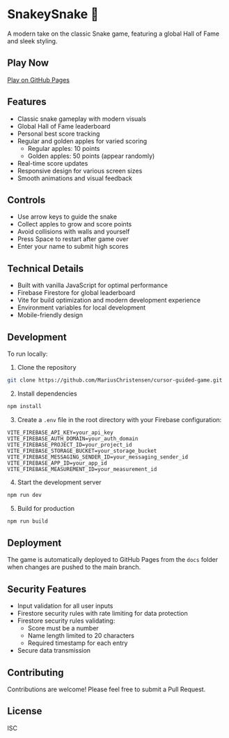 # SnakeySnake 🐍

A modern take on the classic Snake game, featuring a global Hall of Fame and sleek styling.

## Play Now

[Play on GitHub Pages](https://mariuschristensen.github.io/cursor-guided-game/)

## Features

- Classic snake gameplay with modern visuals
- Global Hall of Fame leaderboard
- Personal best score tracking
- Regular and golden apples for varied scoring
  - Regular apples: 10 points
  - Golden apples: 50 points (appear randomly)
- Real-time score updates
- Responsive design for various screen sizes
- Smooth animations and visual feedback

## Controls

- Use arrow keys to guide the snake
- Collect apples to grow and score points
- Avoid collisions with walls and yourself
- Press Space to restart after game over
- Enter your name to submit high scores

## Technical Details

- Built with vanilla JavaScript for optimal performance
- Firebase Firestore for global leaderboard
- Vite for build optimization and modern development experience
- Environment variables for local development
- Mobile-friendly design

## Development

To run locally:

1. Clone the repository

```bash
git clone https://github.com/MariusChristensen/cursor-guided-game.git
```

2. Install dependencies

```bash
npm install
```

3. Create a `.env` file in the root directory with your Firebase configuration:

```env
VITE_FIREBASE_API_KEY=your_api_key
VITE_FIREBASE_AUTH_DOMAIN=your_auth_domain
VITE_FIREBASE_PROJECT_ID=your_project_id
VITE_FIREBASE_STORAGE_BUCKET=your_storage_bucket
VITE_FIREBASE_MESSAGING_SENDER_ID=your_messaging_sender_id
VITE_FIREBASE_APP_ID=your_app_id
VITE_FIREBASE_MEASUREMENT_ID=your_measurement_id
```

4. Start the development server

```bash
npm run dev
```

5. Build for production

```bash
npm run build
```

## Deployment

The game is automatically deployed to GitHub Pages from the `docs` folder when changes are pushed to the main branch.

## Security Features

- Input validation for all user inputs
- Firestore security rules with rate limiting for data protection
- Firestore security rules validating:
  - Score must be a number
  - Name length limited to 20 characters
  - Required timestamp for each entry
- Secure data transmission

## Contributing

Contributions are welcome! Please feel free to submit a Pull Request.

## License

ISC
